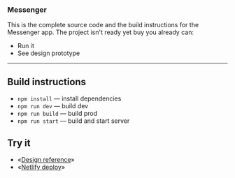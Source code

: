 ### Messenger

This is the complete source code and the build instructions for the Messenger app.
The project isn't ready yet buy you already can:

- Run it
- See design prototype

---

## Build instructions

- `npm install` — install dependencies
- `npm run dev` — build dev
- `npm run build` — build prod
- `npm run start` — build and start server

## Try it

- «[Design reference](https://www.figma.com/file/24EUnEHGEDNLdOcxg7ULwV/Chat?node-id=0%3A1&t=4XDVdTnEeAq0YWrw-0)»
- «[Netlify deploy](https://endearing-pika-c12f1d.netlify.app/)»
